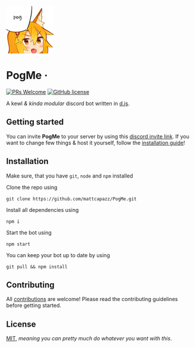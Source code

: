![PogMe Avatar](./img/avatar.png)

# PogMe &middot; 
[![PRs Welcome](https://img.shields.io/badge/PRs-welcome-brightgreen.svg?style=flat-square)](http://makeapullrequest.com) 
[![GitHub license](https://img.shields.io/badge/license-MIT-blue.svg?style=flat-square)](LICENSE)

A kewl *& kinda modular* discord bot written in [d.js](https://discord.js.org/).

## Getting started

You can invite **PogMe** to your server by using this [discord invite link](https://discord.com/api/oauth2/authorize?client_id=700428283443019846&permissions=388160&redirect_uri=https%3A%2F%2Fdiscord.com%2Finvite%2FvKWe7ymUJq&scope=bot).
If you want to change few things & host it yourself, follow the [installation guide](#installation)!

## Installation

Make sure, that you have `git`, `node` and `npm` installed

Clone the repo using

    git clone https://github.com/mattcapazz/PogMe.git

Install all dependencies using

    npm i

Start the bot using

    npm start

You can keep your bot up to date by using

    git pull && npm install

## Contributing

All [contributions](CONTRIBUTING.md) are welcome! Please read the contributing guidelines before getting started.

## License

[MIT](LICENSE), _meaning you can pretty much do whatever you want with this_.
